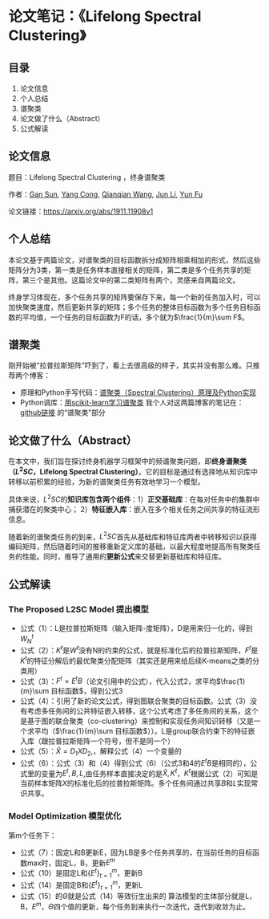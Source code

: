 # 论文笔记：《Lifelong Spectral Clustering》
## 目录

 1. 论文信息
 2. 个人总结
 3. 谱聚类
 4. 论文做了什么（Abstract）
 5. 公式解读

## 论文信息
题目：Lifelong Spectral Clustering ，终身谱聚类

作者：[Gan Sun](https://arxiv.org/search/cs?searchtype=author&query=Sun%2C+G), [Yang Cong](https://arxiv.org/search/cs?searchtype=author&query=Cong%2C+Y), [Qianqian Wang](https://arxiv.org/search/cs?searchtype=author&query=Wang%2C+Q), [Jun Li](https://arxiv.org/search/cs?searchtype=author&query=Li%2C+J), [Yun Fu](https://arxiv.org/search/cs?searchtype=author&query=Fu%2C+Y)

论文链接：https://arxiv.org/abs/1911.11908v1

## 个人总结
本论文基于两篇论文，对谱聚类的目标函数拆分成矩阵相乘相加的形式，然后这些矩阵分为3类，第一类是任务样本直接相关的矩阵，第二类是多个任务共享的矩阵，第三个是其他。这篇论文中的第二类矩阵有两个，灵感来自两篇论文。

终身学习体现在，多个任务共享的矩阵要保存下来，每一个新的任务加入时，可以加快聚类速度，然后更新共享的矩阵；多个任务的整体目标函数为多个任务目标函数的平均值，一个任务的目标函数为F的话，多个就为$\frac{1}{m}\sum F$。

## 谱聚类
刚开始被“拉普拉斯矩阵”吓到了，看上去很高级的样子，其实并没有那么难。只推荐两个博客：
 - 原理和Python手写代码：[谱聚类（Spectral Clustering）原理及Python实现](https://blog.csdn.net/songbinxu/article/details/80838865)
 - Python调库：[用scikit-learn学习谱聚类](https://www.cnblogs.com/pinard/p/6235920.html)
 我个人对这两篇博客的笔记在：[github链接](https://github.com/Sneexy/WorkSpace/blob/4cf8e86b4994f8628abb1abe084c912cc7923823/DailyRecord/20-11-19.md#python%E5%9F%BA%E7%A1%80) 的“谱聚类”部分

## 论文做了什么（Abstract）
在本文中，我们旨在探讨终身机器学习框架中的频谱聚类问题，即**终身谱聚类（$L^2SC$，Lifelong Spectral Clustering）**。它的目标是通过有选择地从知识库中转移以前积累的经验，为新的谱聚类任务有效地学习一个模型。

具体来说，$L^2SC$的**知识库包含两个组件**：1）**正交基础库**：在每对任务中的集群中捕获潜在的聚类中心； 2）**特征嵌入库**：嵌入在多个相关任务之间共享的特征流形信息。

随着新的谱聚类任务的到来，$L^2SC$首先从基础库和特征库两者中转移知识以获得编码矩阵，然后随着时间的推移重新定义库的基础，以最大程度地提高所有聚类任务的性能。同时，推导了通用的**更新公式**来交替更新基础库和特征库。

## 公式解读
### The Proposed L2SC Model 提出模型
-   公式（1）：L是拉普拉斯矩阵（输入矩阵-度矩阵），D是用来归一化的，得到$W_N^t$
-   公式（2）：$K^t$是$W^t$没有N的约束的公式，就是标准化后的拉普拉斯矩阵，$F^t$是$K^t$的特征分解后的最优聚类分配矩阵（其实还是用来给后续K-means之类的分类用）
-   公式（3）：$F^t=E^tB$（论文引用中的公式），代入公式2，求平均$\frac{1}{m}\sum 目标函数$，得到公式3
-   公式（4）：引用了新的论文公式，得到图联合聚类的目标函数。公式（3）没有考虑多任务间的公共特征嵌入转移，这个公式考虑了多任务间的关系，这个是基于图的联合聚类（co-clustering）来控制和实现任务间知识转移（又是一个求平均（$\frac{1}{m}\sum 目标函数$））。L是group联合约束下的特征嵌入库（跟拉普拉斯矩阵一个符号，但不是同一个）
-   公式（5）：$\widehat{X}=D_1XD_2$,，解释公式（4）一个变量的
-   公式（6）：公式（3）和（4）得到公式（6）（公式3和4的$E^tB$是相同的），公式里的变量为$E^t,B,L$,由任务样本直接决定的是$\widehat{X},K^t$，$K^t$根据公式（2）可知是当前样本矩阵$X$的标准化后的拉普拉斯矩阵。多个任务间通过共享$B$和$L$实现常识共享。

### Model Optimization 模型优化
第m个任务下：
 - 公式（7）：固定L和B更新E，因为LB是多个任务共享的，在当前任务的目标函数max时，固定L，B，更新$E^m$
 - 公式（10）是固定L和$\{{E^t}\}_{t=1}^m$，更新B
 - 公式（14）是固定B和$\{{E^t}\}_{t=1}^m$，更新L
 - 公式（15）的$\Theta$就是公式（14）等效衍生出来的
 算法模型的主体部分就是L，B，$E^m$，$\Theta$四个值的更新，每个任务到来执行一次迭代，迭代到收敛为止。
